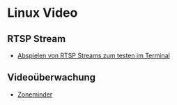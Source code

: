 # Linux Video

## RTSP Stream
+ [Abspielen von RTSP Streams zum testen im Terminal](ffplay/Readme.md)

## Videoüberwachung
+ [Zoneminder](zoneminder/Readme.md)
